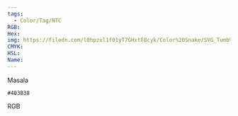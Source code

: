 ```yaml
---
tags:
  - Color/Tag/NTC
RGB:
Hex:
img: https://filedn.com/l0hpzxl1f01yT7GHxtF8cyk/Color%20Snake/SVG_Tumb%20Mass%20No%20Name/403B38.svg
CMYK:
HSL:
Name:
---
```

Masala
```palette
#403B38
```
RGB
